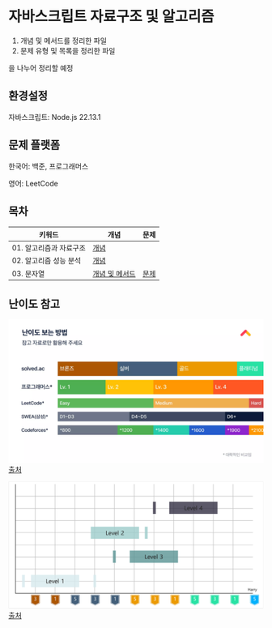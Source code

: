 # 자바스크립트 자료구조 및 알고리즘

1. 개념 및 메서드를 정리한 파일
2. 문제 유형 및 목록을 정리한 파일

을 나누어 정리할 예정

## 환경설정

자바스크립트: Node.js 22.13.1

## 문제 플랫폼

한국어: 백준, 프로그래머스

영어: LeetCode

## 목차

| 키워드            | 개념                                     | 문제                     | 
|----------------|----------------------------------------|------------------------|
| 01. 알고리즘과 자료구조 | [개념](/01.Intro/개념.md)                  |                        |
| 02. 알고리즘 성능 분석 | [개념](/02.Analyze_of_Algorithm/개념.md)   |                        |
| 03. 문자열        | [개념 및 메서드](/03/String/개념%20및%20메서드.md) | [문제](/03/String/문제.md) |


<!--
1. [배열](/04.Array/문제목록.md)
2. [재귀]()
3. [연결리스트]()
4. [스택]()
5. [큐]()
6. [트리]()
-->

## 난이도 참고

![Image](/난이도%20참고%2001.webp)
[출처](https://www.slideshare.net/slideshow/kucc-2022-4/251739276)

![Image](/난이도%20참고%2002.png)
[출처](https://haesoo9410.tistory.com/351)

<!-- 혹시 모를 진행상태바 표기 예제
![](https://progress-bar.xyz/26/?scale=27&&width=500&color=babaca&suffix=/27) -->
